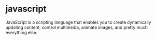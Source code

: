 # javascript
JavaScript is a scripting language that enables you to create dynamically updating content, control multimedia, animate images, and pretty much everything else.
